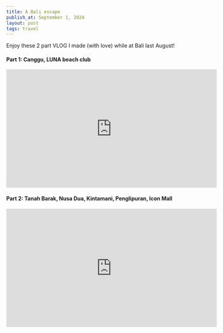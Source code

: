 ```yaml
---
title: A Bali escape
publish_at: September 1, 2024
layout: post
tags: travel
---
```


Enjoy these 2 part VLOG I made (with love) while at Bali last August!

#### Part 1: Canggu, LUNA beach club

<iframe width="560" height="315" style="text-align:center;" src="https://www.youtube.com/embed/2nfiQnI1qE8?si=7RSUbDwF7nm-PJSy" title="YouTube video player" frameborder="0" allow="accelerometer; autoplay; clipboard-write; encrypted-media; gyroscope; picture-in-picture; web-share" referrerpolicy="strict-origin-when-cross-origin" allowfullscreen></iframe>

#### Part 2: Tanah Barak, Nusa Dua, Kintamani, Penglipuran, Icon Mall

<iframe width="560" height="315" src="https://www.youtube.com/embed/X4fKIEh-LqM?si=vzmlCdb1yq04Qc-Z" title="YouTube video player" frameborder="0" allow="accelerometer; autoplay; clipboard-write; encrypted-media; gyroscope; picture-in-picture; web-share" referrerpolicy="strict-origin-when-cross-origin" allowfullscreen></iframe>
